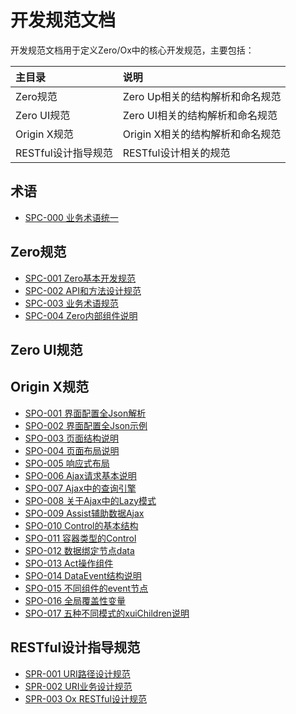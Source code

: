 # 开发规范文档

开发规范文档用于定义Zero/Ox中的核心开发规范，主要包括：

| 主目录 | 说明 |
| :--- | :--- |
| Zero规范 | Zero Up相关的结构解析和命名规范 |
| Zero UI规范 | Zero UI相关的结构解析和命名规范 |
| Origin X规范 | Origin X相关的结构解析和命名规范 |
| RESTful设计指导规范 | RESTful设计相关的规范 |

## 术语

* [SPC-000 业务术语统一](/specification/business-uniform/spc-000-ye-wu-zhu-yu-gui-fan.html)

## Zero规范

* [SPC-001 Zero基本开发规范](/specification/1-specification-zero/spc-001-zeroji-ben-kai-fa-gui-fan.html)
* [SPC-002 API和方法设计规范](/specification/1-specification-zero/spc-002-apihe-fang-fa-she-ji-gui-fan.html)
* [SPC-003 业务术语规范](/specification/1-specification-zero/spc-003-ye-wu-zhu-yu-gui-fan.html)
* [SPC-004 Zero内部组件说明](/specification/1-specification-zero/spc-004-zeronei-bu-zu-jian-shuo-ming.html)

## Zero UI规范

## Origin X规范

* [SPO-001 界面配置全Json解析](/specification/3-specification-origin-x/spo-001-jie-mian-pei-zhi-quan-json-jie-xi.html)
* [SPO-002 界面配置全Json示例](/specification/3-specification-origin-x/spo-002-jie-mian-pei-zhi-quan-json-shi-li.html)
* [SPO-003 页面结构说明](/specification/3-specification-origin-x/spo-003-bu-ju-pei-zhi-gui-fan.html)
* [SPO-004 页面布局说明](/specification/3-specification-origin-x/spo-004-ye-mian-bu-ju-shuo-ming.html)
* [SPO-005 响应式布局](/specification/3-specification-origin-x/spo-005-xiang-ying-shi-bu-ju.html)
* [SPO-006 Ajax请求基本说明](/specification/3-specification-origin-x/spo-006-ajaxqing-qiu-ji-ben-shuo-ming.html)
* [SPO-007 Ajax中的查询引擎](/specification/3-specification-origin-x/spo-007-ajaxzhong-de-cha-xun-yin-qing.html)
* [SPO-008 关于Ajax中的Lazy模式](/specification/3-specification-origin-x/spo-008-guan-yu-ajax-zhong-de-lazy-mo-shi.html)
* [SPO-009 Assist辅助数据Ajax](/specification/3-specification-origin-x/spo-009-assistfu-zhu-shu-ju-ajax.html)
* [SPO-010 Control的基本结构](/specification/3-specification-origin-x/spo-010-controlde-ji-ben-jie-gou.html)
* [SPO-011 容器类型的Control](/specification/3-specification-origin-x/spo-011-rong-qi-lei-xing-de-control.html)
* [SPO-012 数据绑定节点data](/specification/3-specification-origin-x/spo-012-shu-ju-bang-ding-jie-dian-data.html)
* [SPO-013 Act操作组件](/specification/3-specification-origin-x/spo-013-actcao-zuo-zu-jian.html)
* [SPO-014 DataEvent结构说明](/specification/3-specification-origin-x/spo-014-dataeventpei-zhi-shuo-ming.html)
* [SPO-015 不同组件的event节点](/specification/3-specification-origin-x/spo-015-bu-tong-zu-jian-de-event-jie-dian.html)
* [SPO-016 全局覆盖性变量](/specification/3-specification-origin-x/spo-016-quan-ju-fu-gai-xing-bian-liang.html)
* [SPO-017 五种不同模式的xuiChildren说明](/specification/3-specification-origin-x/spo-017-wu-zhong-bu-tong-mo-shi-de-xuichildren-shuo-ming.html)

## RESTful设计指导规范

* [SPR-001 URI路径设计规范](/specification/4-specification-restful/spr-001-urilu-jing-she-ji-gui-fan.html)
* [SPR-002 URI业务设计规范](/specification/4-specification-restful/spr-002-uriye-wu-she-ji-gui-fan.html)
* [SPR-003 Ox RESTful设计规范](/specification/4-specification-restful/spr-003-ox-restfulshe-ji-gui-fan.html)



